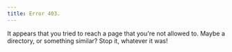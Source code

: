```yaml
---
title: Error 403.
---
```


It appears that you tried to reach a page that you're not allowed to. Maybe a directory, or something similar? Stop it, whatever it was!